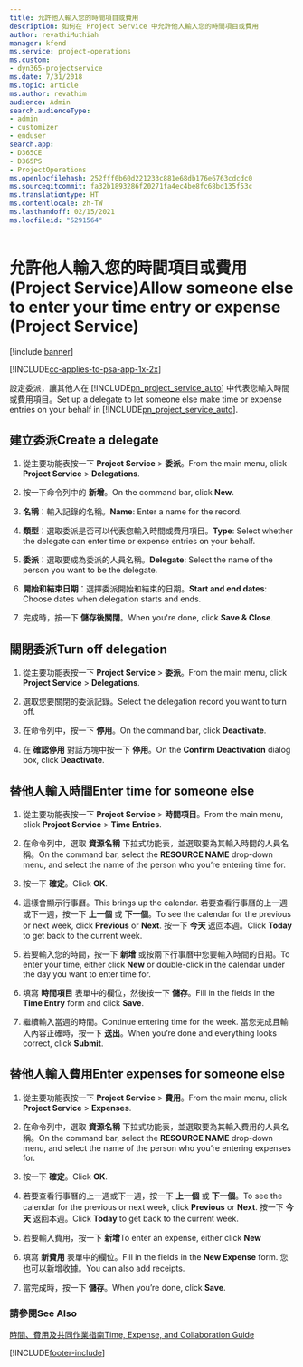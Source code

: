 ```yaml
---
title: 允許他人輸入您的時間項目或費用
description: 如何在 Project Service 中允許他人輸入您的時間項目或費用
author: revathiMuthiah
manager: kfend
ms.service: project-operations
ms.custom:
- dyn365-projectservice
ms.date: 7/31/2018
ms.topic: article
ms.author: revathim
audience: Admin
search.audienceType:
- admin
- customizer
- enduser
search.app:
- D365CE
- D365PS
- ProjectOperations
ms.openlocfilehash: 252fff0b60d221233c881e68db176e6763cdcdc0
ms.sourcegitcommit: fa32b1893286f20271fa4ec4be8fc68bd135f53c
ms.translationtype: HT
ms.contentlocale: zh-TW
ms.lasthandoff: 02/15/2021
ms.locfileid: "5291564"
---
```

# <a name="allow-someone-else-to-enter-your-time-entry-or-expense-project-service"></a><span data-ttu-id="0a7f7-103">允許他人輸入您的時間項目或費用 (Project Service)</span><span class="sxs-lookup"><span data-stu-id="0a7f7-103">Allow someone else to enter your time entry or expense (Project Service)</span></span>

[!include [banner](../includes/psa-now-project-operations.md)]

[!INCLUDE[cc-applies-to-psa-app-1x-2x](../includes/cc-applies-to-psa-app-1x-2x.md)]

<span data-ttu-id="0a7f7-104">設定委派，讓其他人在 [!INCLUDE[pn_project_service_auto](../includes/pn-project-service-auto.md)] 中代表您輸入時間或費用項目。</span><span class="sxs-lookup"><span data-stu-id="0a7f7-104">Set up a delegate to let someone else make time or expense entries on your behalf in [!INCLUDE[pn_project_service_auto](../includes/pn-project-service-auto.md)].</span></span>  
  
## <a name="create-a-delegate"></a><span data-ttu-id="0a7f7-105">建立委派</span><span class="sxs-lookup"><span data-stu-id="0a7f7-105">Create a delegate</span></span>  
  
1.  <span data-ttu-id="0a7f7-106">從主要功能表按一下 **Project Service** > **委派**。</span><span class="sxs-lookup"><span data-stu-id="0a7f7-106">From the main menu, click **Project Service** > **Delegations**.</span></span>  
  
2.  <span data-ttu-id="0a7f7-107">按一下命令列中的 **新增**。</span><span class="sxs-lookup"><span data-stu-id="0a7f7-107">On the command bar, click **New**.</span></span>  
  
3. <span data-ttu-id="0a7f7-108">**名稱**：輸入記錄的名稱。</span><span class="sxs-lookup"><span data-stu-id="0a7f7-108">**Name**: Enter a name for the record.</span></span>  
  
4. <span data-ttu-id="0a7f7-109">**類型**：選取委派是否可以代表您輸入時間或費用項目。</span><span class="sxs-lookup"><span data-stu-id="0a7f7-109">**Type**: Select whether the delegate can enter time or expense entries on your behalf.</span></span>  
  
5. <span data-ttu-id="0a7f7-110">**委派**：選取要成為委派的人員名稱。</span><span class="sxs-lookup"><span data-stu-id="0a7f7-110">**Delegate**: Select the name of the person you want to be the delegate.</span></span>  
  
6. <span data-ttu-id="0a7f7-111">**開始和結束日期**：選擇委派開始和結束的日期。</span><span class="sxs-lookup"><span data-stu-id="0a7f7-111">**Start and end dates**: Choose dates when delegation starts and ends.</span></span>  
  
7.  <span data-ttu-id="0a7f7-112">完成時，按一下 **儲存後關閉**。</span><span class="sxs-lookup"><span data-stu-id="0a7f7-112">When you're done, click **Save & Close**.</span></span>  
  
## <a name="turn-off-delegation"></a><span data-ttu-id="0a7f7-113">關閉委派</span><span class="sxs-lookup"><span data-stu-id="0a7f7-113">Turn off delegation</span></span>  
  
1.  <span data-ttu-id="0a7f7-114">從主要功能表按一下 **Project Service** > **委派**。</span><span class="sxs-lookup"><span data-stu-id="0a7f7-114">From the main menu, click **Project Service** > **Delegations**.</span></span>  
  
2.  <span data-ttu-id="0a7f7-115">選取您要關閉的委派記錄。</span><span class="sxs-lookup"><span data-stu-id="0a7f7-115">Select the delegation record you want to turn off.</span></span>  
  
3.  <span data-ttu-id="0a7f7-116">在命令列中，按一下 **停用**。</span><span class="sxs-lookup"><span data-stu-id="0a7f7-116">On the command bar, click **Deactivate**.</span></span>  
  
4.  <span data-ttu-id="0a7f7-117">在 **確認停用** 對話方塊中按一下 **停用**。</span><span class="sxs-lookup"><span data-stu-id="0a7f7-117">On the **Confirm Deactivation** dialog box, click **Deactivate**.</span></span>  
  
## <a name="enter-time-for-someone-else"></a><span data-ttu-id="0a7f7-118">替他人輸入時間</span><span class="sxs-lookup"><span data-stu-id="0a7f7-118">Enter time for someone else</span></span>  
  
1.  <span data-ttu-id="0a7f7-119">從主要功能表按一下 **Project Service** > **時間項目**。</span><span class="sxs-lookup"><span data-stu-id="0a7f7-119">From the main menu, click **Project Service** > **Time Entries**.</span></span>  
  
2.  <span data-ttu-id="0a7f7-120">在命令列中，選取 **資源名稱** 下拉式功能表，並選取要為其輸入時間的人員名稱。</span><span class="sxs-lookup"><span data-stu-id="0a7f7-120">On the command bar, select the **RESOURCE NAME** drop-down menu, and select the name of the person who you’re entering time for.</span></span>  
  
3.  <span data-ttu-id="0a7f7-121">按一下 **確定**。</span><span class="sxs-lookup"><span data-stu-id="0a7f7-121">Click **OK**.</span></span>  
  
4.  <span data-ttu-id="0a7f7-122">這樣會顯示行事曆。</span><span class="sxs-lookup"><span data-stu-id="0a7f7-122">This brings up the calendar.</span></span> <span data-ttu-id="0a7f7-123">若要查看行事曆的上一週或下一週，按一下 **上一個** 或 **下一個**。</span><span class="sxs-lookup"><span data-stu-id="0a7f7-123">To see the calendar for the previous or next week, click **Previous** or **Next**.</span></span> <span data-ttu-id="0a7f7-124">按一下 **今天** 返回本週。</span><span class="sxs-lookup"><span data-stu-id="0a7f7-124">Click **Today** to get back to the current week.</span></span>  
  
5.  <span data-ttu-id="0a7f7-125">若要輸入您的時間，按一下 **新增** 或按兩下行事曆中您要輸入時間的日期。</span><span class="sxs-lookup"><span data-stu-id="0a7f7-125">To enter your time, either click **New** or double-click in the calendar under the day you want to enter time for.</span></span>  
  
6.  <span data-ttu-id="0a7f7-126">填寫 **時間項目** 表單中的欄位，然後按一下 **儲存**。</span><span class="sxs-lookup"><span data-stu-id="0a7f7-126">Fill in the fields in the **Time Entry** form and click **Save**.</span></span>  
  
7.  <span data-ttu-id="0a7f7-127">繼續輸入當週的時間。</span><span class="sxs-lookup"><span data-stu-id="0a7f7-127">Continue entering time for the week.</span></span> <span data-ttu-id="0a7f7-128">當您完成且輸入內容正確時，按一下 **送出**。</span><span class="sxs-lookup"><span data-stu-id="0a7f7-128">When you’re done and everything looks correct, click **Submit**.</span></span>  
  
## <a name="enter-expenses-for-someone-else"></a><span data-ttu-id="0a7f7-129">替他人輸入費用</span><span class="sxs-lookup"><span data-stu-id="0a7f7-129">Enter expenses for someone else</span></span>  
  
1.  <span data-ttu-id="0a7f7-130">從主要功能表按一下 **Project Service** > **費用**。</span><span class="sxs-lookup"><span data-stu-id="0a7f7-130">From the main menu, click **Project Service** > **Expenses**.</span></span>  
  
2.  <span data-ttu-id="0a7f7-131">在命令列中，選取 **資源名稱** 下拉式功能表，並選取要為其輸入費用的人員名稱。</span><span class="sxs-lookup"><span data-stu-id="0a7f7-131">On the command bar, select the **RESOURCE NAME** drop-down menu, and select the name of the person who you’re entering expenses for.</span></span>  
  
3.  <span data-ttu-id="0a7f7-132">按一下 **確定**。</span><span class="sxs-lookup"><span data-stu-id="0a7f7-132">Click **OK**.</span></span>  
  
4.  <span data-ttu-id="0a7f7-133">若要查看行事曆的上一週或下一週，按一下 **上一個** 或 **下一個**。</span><span class="sxs-lookup"><span data-stu-id="0a7f7-133">To see the calendar for the previous or next week, click **Previous** or **Next**.</span></span> <span data-ttu-id="0a7f7-134">按一下 **今天** 返回本週。</span><span class="sxs-lookup"><span data-stu-id="0a7f7-134">Click **Today** to get back to the current week.</span></span>  
  
5.  <span data-ttu-id="0a7f7-135">若要輸入費用，按一下 **新增**</span><span class="sxs-lookup"><span data-stu-id="0a7f7-135">To enter an expense, either click **New**</span></span>  
  
6.  <span data-ttu-id="0a7f7-136">填寫 **新費用** 表單中的欄位。</span><span class="sxs-lookup"><span data-stu-id="0a7f7-136">Fill in the fields in the **New Expense** form.</span></span> <span data-ttu-id="0a7f7-137">您也可以新增收據。</span><span class="sxs-lookup"><span data-stu-id="0a7f7-137">You can also add receipts.</span></span>  
  
7.  <span data-ttu-id="0a7f7-138">當完成時，按一下 **儲存**。</span><span class="sxs-lookup"><span data-stu-id="0a7f7-138">When you’re done, click **Save**.</span></span>  
  
### <a name="see-also"></a><span data-ttu-id="0a7f7-139">請參閱</span><span class="sxs-lookup"><span data-stu-id="0a7f7-139">See Also</span></span>  
 [<span data-ttu-id="0a7f7-140">時間、費用及共同作業指南</span><span class="sxs-lookup"><span data-stu-id="0a7f7-140">Time, Expense, and Collaboration Guide</span></span>](../psa/time-expense-collaboration-guide.md)


[!INCLUDE[footer-include](../includes/footer-banner.md)]